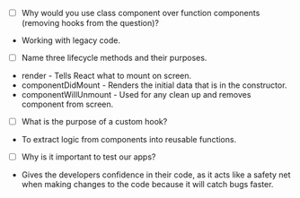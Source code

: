 - [ ] Why would you use class component over function components (removing hooks from the question)?

- Working with legacy code. 

- [ ] Name three lifecycle methods and their purposes.

- render - Tells React what to mount on screen.
- componentDidMount - Renders the initial data that is in the constructor. 
- componentWillUnmount - Used for any clean up and removes component from screen.

- [ ] What is the purpose of a custom hook?

- To extract logic from components into reusable functions.

- [ ] Why is it important to test our apps?

- Gives the developers confidence in their code, as it acts like a safety net when making changes to the code because it will catch bugs faster.